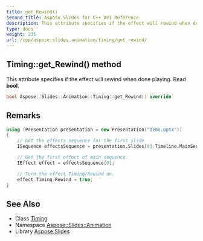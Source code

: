 ```yaml
---
title: get_Rewind()
second_title: Aspose.Slides for C++ API Reference
description: This attribute specifies if the effect will rewind when done playing. Read bool.
type: docs
weight: 235
url: /cpp/aspose.slides.animation/timing/get_rewind/
---
```

## Timing::get_Rewind() method


This attribute specifies if the effect will rewind when done playing. Read **bool**.

```cpp
bool Aspose::Slides::Animation::Timing::get_Rewind() override
```

## Remarks



```cpp
using (Presentation presentation = new Presentation("demo.pptx"))
{
    // Get the effects sequence for the first slide
    ISequence effectsSequence = presentation.Slides[0].Timeline.MainSequence;

    // Get the first effect of main sequence.
    IEffect effect = effectsSequence[0];

    // Turn the effect Timing/Rewind on.
    effect.Timing.Rewind = true;
}
```

## See Also

* Class [Timing](../)
* Namespace [Aspose::Slides::Animation](../../)
* Library [Aspose.Slides](../../../)
